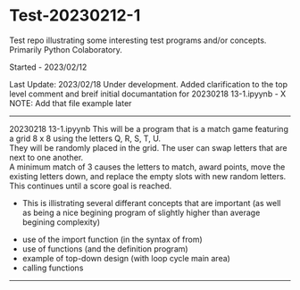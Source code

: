 # Test-20230212-1
Test repo illustrating some interesting test programs and/or concepts.  Primarily Python Colaboratory.

Started - 2023/02/12

Last Update:  2023/02/18 
Under development.  Added clarification to the top level comment and breif initial documantation for 20230218 13-1.ipyynb - X
NOTE: Add that file example later



***********************
20230218 13-1.ipyynb 
This will be a program that is a match game featuring a grid 8 x 8 using the letters Q, R, S, T, U.  
They will be randomly placed in the grid.  The user can swap letters that are next to one another.  
A minimum match of 3 causes the letters to match, award points, move the existing letters down, and 
replace the empty slots with new random letters.
This continues until a score goal is reached.

* This is illistrating several differant concepts that are important (as well as being a nice begining program of slightly higher than average begining complexity)
- use of the import function (in the syntax of from)
- use of functions (and the definition program)
- example of top-down design (with loop cycle main area)
- calling functions

*************************


